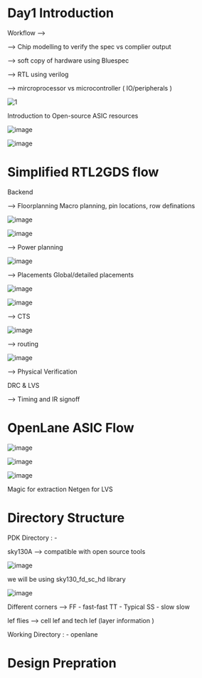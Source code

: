 # Day1 Introduction 

Workflow -->

  --> Chip modelling to verify the spec vs complier output

  --> soft copy of hardware using Bluespec
  
  --> RTL using verilog

  --> mircroprocessor vs microcontroller ( IO/peripherals ) 
  

![1](https://github.com/user-attachments/assets/df24ac76-881a-4c5a-b0c1-0a73ce7d3e55)

Introduction to Open-source ASIC resources

![image](https://github.com/user-attachments/assets/99641a2e-b6a3-4f1f-b0ce-5ab71e8d00ea)

![image](https://github.com/user-attachments/assets/cb847228-cf27-4699-9d25-1a1992bc25cc)


# Simplified RTL2GDS flow

Backend

--> Floorplanning Macro planning, pin locations, row definations

![image](https://github.com/user-attachments/assets/31f3e526-6de7-45ae-937c-d0527d93085b)

![image](https://github.com/user-attachments/assets/d7ba955e-21cc-40cb-a209-021ca8c42b07)

--> Power planning  


![image](https://github.com/user-attachments/assets/057ec6dc-7866-4049-8878-dbba40207c07)

--> Placements   Global/detailed placements

![image](https://github.com/user-attachments/assets/9276fb7b-ac0e-4287-af6e-1d21a2c3d26c)

![image](https://github.com/user-attachments/assets/aee89839-2d85-4c98-8f33-4f18f6c3e5a8)

--> CTS 

![image](https://github.com/user-attachments/assets/04bd96c1-bef1-42bd-92e2-60e429883cb3)

--> routing

![image](https://github.com/user-attachments/assets/3e3e364c-1714-4e43-b2c6-30e07cb4f650)


-->  Physical Verification 

   DRC & LVS

--> Timing and IR signoff


# OpenLane ASIC Flow

![image](https://github.com/user-attachments/assets/33eeb813-4565-4c0e-a60d-0b50a7da9838)

![image](https://github.com/user-attachments/assets/cddd9d01-6707-430f-b2fc-2ab3c97024d6)

![image](https://github.com/user-attachments/assets/3cb3eabc-1e9d-4fe3-9c34-c526bb359464)

Magic for extraction 
Netgen for LVS

# Directory Structure

PDK Directory : -

sky130A --> compatible with open source tools

![image](https://github.com/user-attachments/assets/8abc2556-0ad8-4460-ba56-1332b3c0772a)

we will be using sky130_fd_sc_hd  library

![image](https://github.com/user-attachments/assets/06525252-5145-4dae-8165-4e2e87945e26)

Different corners --> FF - fast-fast TT - Typical SS -  slow slow

lef flies --> cell lef and tech lef (layer information )


Working Directory : - openlane

# Design Prepration
